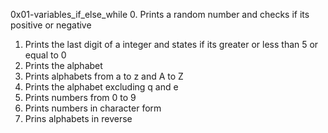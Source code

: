 0x01-variables_if_else_while
0. Prints a random number and checks if its positive or negative
1. Prints the last digit of a integer and states if its greater or less than 5 or equal to 0
2. Prints the alphabet
3. Prints alphabets from a to z and A to Z
4. Prints the alphabet excluding q and e
5. Prints numbers from 0 to 9
6. Prints numbers in character form
7. Prins alphabets in reverse
